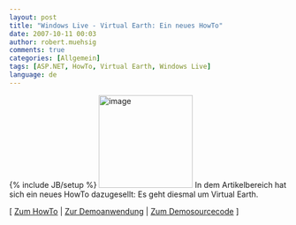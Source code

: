 ```yaml
---
layout: post
title: "Windows Live - Virtual Earth: Ein neues HowTo"
date: 2007-10-11 00:03
author: robert.muehsig
comments: true
categories: [Allgemein]
tags: [ASP.NET, HowTo, Virtual Earth, Windows Live]
language: de
---
```

{% include JB/setup %}
<a atomicselection="true" href="{{BASE_PATH}}/assets/wp-images-de/image66.png"><img border="0" width="170" src="{{BASE_PATH}}/assets/wp-images-de/image-thumb45.png" alt="image" height="168" style="border: 0px" /></a>
In dem Artikelbereich hat sich ein neues HowTo dazugesellt: Es geht diesmal um Virtual Earth.
 

[ <a href="{{BASE_PATH}}/artikel/howto-microsoft-virtual-earth-praktischer-einstieg/">Zum HowTo</a> | <a href="http://code-developer.de/democode/virtualearth/">Zur Demoanwendung</a> | <a href="{{BASE_PATH}}/assets/files/democode/virtualearth/virtualearthdemo.zip">Zum Demosourcecode</a> ]
